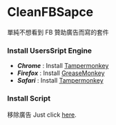# CleanFBSapce
單純不想看到 FB 贊助廣告而寫的套件



### Install UsersSript Engine ###
* ***Chrome*** : Install [Tampermonkey](https://chrome.google.com/webstore/detail/tampermonkey/dhdgffkkebhmkfjojejmpbldmpobfkfo)
* ***Firefox*** : Install [GreaseMonkey](https://addons.mozilla.org/en-US/firefox/addon/greasemonkey/)
* ***Safari*** : Install [Tampermonkey](https://safari.tampermonkey.net/tampermonkey.safariextz)

### Install Script
移除廣告 Just click [here](https://github.com/chgc/CleanFBSapce/raw/master/clean-FB-space.user.js).

